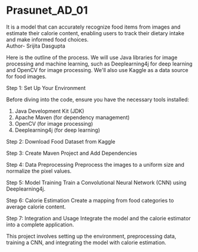 # Prasunet_AD_01
It is a model that can accurately recognize food items from images and estimate their calorie content, enabling users to track their dietary intake and make informed food choices. 
<br>
Author- Srijita Dasgupta

Here is the outline of the process. We will use Java libraries for image processing and machine learning, such as Deeplearning4j for deep learning and OpenCV for image processing. We'll also use Kaggle as a data source for food images.

 Step 1: Set Up Your Environment

Before diving into the code, ensure you have the necessary tools installed:
1. Java Development Kit (JDK)
2. Apache Maven (for dependency management)
3. OpenCV (for image processing)
4. Deeplearning4j (for deep learning)

Step 2: Download Food Dataset from Kaggle

Step 3: Create Maven Project and Add Dependencies

Step 4: Data Preprocessing
Preprocess the images to a uniform size and normalize the pixel values.

Step 5: Model Training
Train a Convolutional Neural Network (CNN) using Deeplearning4j.

Step 6: Calorie Estimation
Create a mapping from food categories to average calorie content.

Step 7: Integration and Usage
Integrate the model and the calorie estimator into a complete application.

This project involves setting up the environment, preprocessing data, training a CNN, and integrating the model with calorie estimation. 
